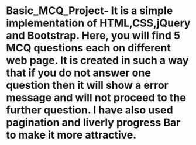 # Basic_MCQ_Project- It is a simple implementation of HTML,CSS,jQuery and Bootstrap. Here, you will find 5 MCQ questions each on different web page. It is created in such a way that if you do not answer one question then it will show a error message and will not proceed to the further question. I have also used pagination and liverly progress Bar to make it more attractive.
